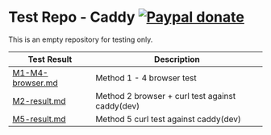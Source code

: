 # Test Repo - Caddy [![Paypal donate](https://www.paypalobjects.com/en_US/i/btn/btn_donate_LG.gif)](https://www.paypal.com/donate/?business=HZF49NM9D35SJ&no_recurring=0&currency_code=CAD)

This is an empty repository for testing only.

Test Result|Description
---|---
[M1-M4-browser.md](./M1-M4-browser.md)|Method 1 - 4 browser test
[M2-result.md](./M2-result.md)| Method 2 browser + curl test against caddy(dev)
[M5-result.md](./M5-result.md)| Method 5 curl test against caddy(dev)